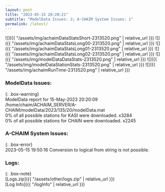 ```yaml
---
layout: post
title: "2023-05-15 20:20:21"
subtitle: "ModelData Issues: 2; A-CHAIM System Issues: 1"
permalink: /latest/
---
```


![]({{ "/assets/img/achaimDataStatsShort-2313520.png" | relative_url }})
![]({{ "/assets/img/achaimDataStatsLong00-2313520.png" | relative_url }})
![]({{ "/assets/img/achaimDataStatsLong01-2313520.png" | relative_url }})
![]({{ "/assets/img/achaimDataStatsLong02-2313520.png" | relative_url }})
![]({{ "/assets/img/modelDataDataStats-2313520.png" | relative_url }})
![]({{ "/assets/img/modelDataStationStats-2313520.png" | relative_url }})
![]({{ "/assets/img/achaimRunTime-2313520.png" | relative_url }})


### ModelData Issues:  
  
{: .box-warning}  
 ModelData report for 15-May-2023 20:20:09   
 /home/chaim/ACHAIM_SERVER/A-CHAIM/modelData/2023/135/20/modelData.mat   
 0% of all possible stations for KASI were downloaded. x3284   
 0% of all possible stations for CHAIN were downloaded. x2245   
  
### A-CHAIM System Issues:  
  
{: .box-error}  
2023-05-15 19:50:16 Conversion to logical from string is not possible.  

### Logs:  
  
{: .box-note}  
[Logs.zip]({{ "/assets/other/logs.zip" | relative_url }})  
[Log Info]({{ "/logInfo" | relative_url }})  
